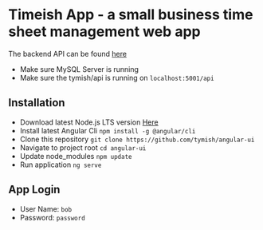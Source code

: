 # Timeish App - a small business time sheet management web app

The backend API can be found [here](https://github.com/tymish/api)
* Make sure MySQL Server is running
* Make sure the tymish/api is running on `localhost:5001/api`

## Installation
* Download latest Node.js LTS version [Here](https://nodejs.org/en/)
* Install latest Angular Cli `npm install -g @angular/cli`
* Clone this repository `git clone https://github.com/tymish/angular-ui`
* Navigate to project root `cd angular-ui`
* Update node_modules `npm update`
* Run application `ng serve`

## App Login
* User Name: `bob`
* Password: `password`
